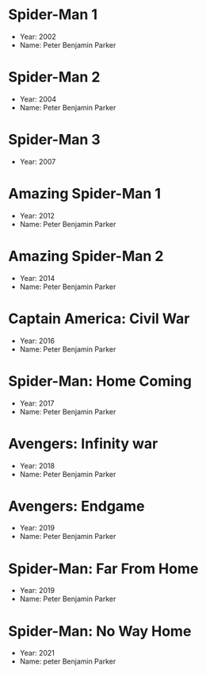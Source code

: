 # Spider-Man 1
- Year: 2002
- Name: Peter Benjamin Parker
# Spider-Man 2
- Year: 2004
- Name: Peter Benjamin Parker
# Spider-Man 3
- Year: 2007
# Amazing Spider-Man 1
- Year: 2012
- Name: Peter Benjamin Parker
# Amazing Spider-Man 2
- Year: 2014
- Name: Peter Benjamin Parker
# Captain America: Civil War
- Year: 2016
- Name: Peter Benjamin Parker
# Spider-Man: Home Coming
- Year: 2017
- Name: Peter Benjamin Parker
# Avengers: Infinity war
- Year: 2018
- Name: Peter Benjamin Parker
# Avengers: Endgame
- Year: 2019
- Name: Peter Benjamin Parker
# Spider-Man: Far From Home
- Year: 2019
- Name: Peter Benjamin Parker
# Spider-Man: No Way Home
- Year: 2021
- Name: peter Benjamin Parker
